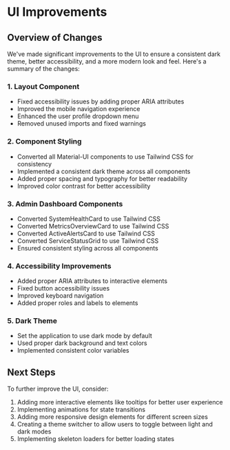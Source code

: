 # UI Improvements

## Overview of Changes

We've made significant improvements to the UI to ensure a consistent dark theme, better accessibility, and a more modern look and feel. Here's a summary of the changes:

### 1. Layout Component
- Fixed accessibility issues by adding proper ARIA attributes
- Improved the mobile navigation experience
- Enhanced the user profile dropdown menu
- Removed unused imports and fixed warnings

### 2. Component Styling
- Converted all Material-UI components to use Tailwind CSS for consistency
- Implemented a consistent dark theme across all components
- Added proper spacing and typography for better readability
- Improved color contrast for better accessibility

### 3. Admin Dashboard Components
- Converted SystemHealthCard to use Tailwind CSS
- Converted MetricsOverviewCard to use Tailwind CSS
- Converted ActiveAlertsCard to use Tailwind CSS
- Converted ServiceStatusGrid to use Tailwind CSS
- Ensured consistent styling across all components

### 4. Accessibility Improvements
- Added proper ARIA attributes to interactive elements
- Fixed button accessibility issues
- Improved keyboard navigation
- Added proper roles and labels to elements

### 5. Dark Theme
- Set the application to use dark mode by default
- Used proper dark background and text colors
- Implemented consistent color variables

## Next Steps

To further improve the UI, consider:

1. Adding more interactive elements like tooltips for better user experience
2. Implementing animations for state transitions
3. Adding more responsive design elements for different screen sizes
4. Creating a theme switcher to allow users to toggle between light and dark modes
5. Implementing skeleton loaders for better loading states